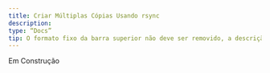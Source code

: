 ```yaml
---
title: Criar Múltiplas Cópias Usando rsync
description:
type: “Docs”
tip: O formato fixo da barra superior não deve ser removido, a descrição é para descrever o artigo, se não preenchido, será cortado o texto da primeira parte do conteúdo
---
```

Em Construção
